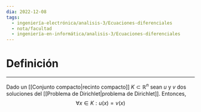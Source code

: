 ```yaml
---
dia: 2022-12-08
tags:
  - ingeniería-electrónica/analisis-3/Ecuaciones-diferenciales
  - nota/facultad
  - ingeniería-en-informática/analisis-3/Ecuaciones-diferenciales
---
```

# Definición
---
Dado un [[Conjunto compacto|recinto compacto]] $K \subset \mathbb R^n$ sean $u$ y $v$ dos soluciones del [[Problema de Dirichlet|problema de Dirichlet]]. Entonces, $$ \forall x \in K : u(x) = v(x) $$
